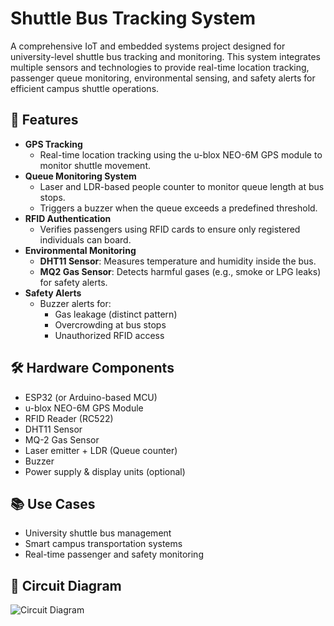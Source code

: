 # Shuttle Bus Tracking System

A comprehensive IoT and embedded systems project designed for university-level shuttle bus tracking and monitoring. This system integrates multiple sensors and technologies to provide real-time location tracking, passenger queue monitoring, environmental sensing, and safety alerts for efficient campus shuttle operations.

## 🧠 Features

- **GPS Tracking**
  - Real-time location tracking using the u-blox NEO-6M GPS module to monitor shuttle movement.
- **Queue Monitoring System**
  - Laser and LDR-based people counter to monitor queue length at bus stops.
  - Triggers a buzzer when the queue exceeds a predefined threshold.
- **RFID Authentication**
  - Verifies passengers using RFID cards to ensure only registered individuals can board.
- **Environmental Monitoring**
  - **DHT11 Sensor**: Measures temperature and humidity inside the bus.
  - **MQ2 Gas Sensor**: Detects harmful gases (e.g., smoke or LPG leaks) for safety alerts.
- **Safety Alerts**
  - Buzzer alerts for:
    - Gas leakage (distinct pattern)
    - Overcrowding at bus stops
    - Unauthorized RFID access

## 🛠️ Hardware Components

- ESP32 (or Arduino-based MCU)
- u-blox NEO-6M GPS Module
- RFID Reader (RC522)
- DHT11 Sensor
- MQ-2 Gas Sensor
- Laser emitter + LDR (Queue counter)
- Buzzer
- Power supply & display units (optional)

## 📚 Use Cases

- University shuttle bus management
- Smart campus transportation systems
- Real-time passenger and safety monitoring

## 📸 Circuit Diagram

![Circuit Diagram](https://github.com/user-attachments/assets/5d94cf5a-3680-42a2-81e1-930c1b37c8b7)
